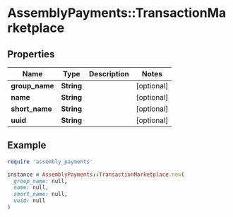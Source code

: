 # AssemblyPayments::TransactionMarketplace

## Properties

| Name | Type | Description | Notes |
| ---- | ---- | ----------- | ----- |
| **group_name** | **String** |  | [optional] |
| **name** | **String** |  | [optional] |
| **short_name** | **String** |  | [optional] |
| **uuid** | **String** |  | [optional] |

## Example

```ruby
require 'assembly_payments'

instance = AssemblyPayments::TransactionMarketplace.new(
  group_name: null,
  name: null,
  short_name: null,
  uuid: null
)
```

